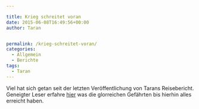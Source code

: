 ```yaml
---

title: Krieg schreitet voran
date: 2015-06-08T16:49:56+00:00
author: Taran


permalink: /krieg-schreitet-voran/
categories:
  - Allgemein
  - Berichte
tags:
  - Taran
---
```

Viel hat sich getan seit der letzten Veröffentlichung von Tarans Reisebericht. Geneigter Leser erfahre [hier](http://www.phexkinder.de/tarans-reisebericht/) was die glorreichen Gefährten bis hierhin alles erreicht haben.